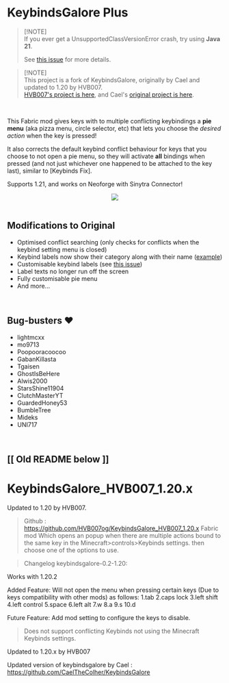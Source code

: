 # KeybindsGalore Plus

> [!NOTE]<br>
> If you ever get a UnsupportedClassVersionError crash, try using **Java 21**.
>
> See [this issue](https://github.com/AV306/KeybindsGalore-Plus/issues/6) for more details.

> [!NOTE]<br>
> This project is a fork of KeybindsGalore, originally by Cael and updated to 1.20 by HVB007.
> <br>[HVB007's project is here](https://github.com/HVB007og/KeybindsGalore_HVB007_1.20.x), and Cael's [original project is here](https://github.com/CaelTheColher/KeybindsGalore).

<br>

This Fabric mod gives keys with to multiple conflicting keybindings a **pie menu** (aka pizza menu, circle selector, etc) that lets you choose the *desired action* when the key is pressed!

It also corrects the default keybind conflict behaviour for keys that you choose to not open a pie menu, so they will activate **all** bindings when pressed (and not just whichever one happened to be attached to the key last), similar to [Keybinds Fix].

Supports 1.21, and works on Neoforge with Sinytra Connector!

<div style="display: flex; justify-content: center; align-items: center;">
  <img src="https://github.com/AV306/MultiBind/blob/6d65ebe0942862e86e7fc73cd2a60b860edccd15/images/pie_menu_1.gif?raw=true" />
</div>

<br>

## Modifications to Original

- Optimised conflict searching (only checks for conflicts when the keybind setting menu is closed)
- Keybind labels now show their category along with their name ([example](https://github.com/AV306/MultiBind/blob/master/docs.md))
- Customisable keybind labels (see [this issue](https://github.com/AV306/KeybindsGalore-Plus/issues/3))
- Label texts no longer run off the screen
- Fully customisable pie menu
- And more...

<br>

## Bug-busters :heart:

- lightmcxx
- mo9713
- Poopooracoocoo
- GabanKillasta
- Tgaisen
- GhostIsBeHere
- Alwis2000
- StarsShine11904
- ClutchMasterYT
- GuardedHoney53
- BumbleTree
- Mideks
- UNI717

<br>

## [[ Old README below ]]

# KeybindsGalore_HVB007_1.20.x
Updated to 1.20 by HVB007.

>Github : https://github.com/HVB007og/KeybindsGalore_HVB007_1.20.x 
>Fabric mod Which opens an popup when there are multiple actions bound to the same key in the Minecraft>controls>Keybinds settings. then choose one of the options to use.

>Changelog keybindsgalore-0.2-1.20:

Works with 1.20.2

Added Feature: Will not open the menu when pressing certain keys (Due to keys compatibility with other mods) as follows: 
1.tab 
2.caps lock 
3.left shift 
4.left control 
5.space 
6.left alt 
7.w 
8.a 
9.s 
10.d

Future Feature: Add mod setting to configure the keys to disable.

>Does not support conflicting Keybinds not using the Minecraft Keybinds settings.

Updated to 1.20.x by HVB007

Updated version of keybindsgalore by Cael : https://github.com/CaelTheColher/KeybindsGalore
